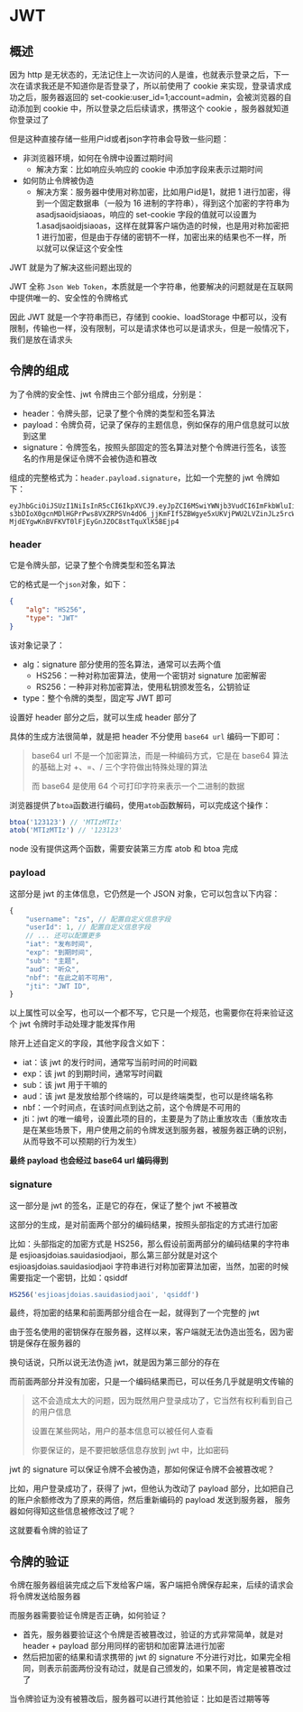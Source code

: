 # JWT

## 概述

因为 http 是无状态的，无法记住上一次访问的人是谁，也就表示登录之后，下一次在请求我还是不知道你是否登录了，所以前使用了 cookie 来实现，登录请求成功之后，服务器返回的 set-cookie:user_id=1;account=admin，会被浏览器的自动添加到 cookie 中，所以登录之后后续请求，携带这个 cookie ，服务器就知道你登录过了

但是这种直接存储一些用户id或者json字符串会导致一些问题：

- 非浏览器环境，如何在令牌中设置过期时间
  - 解决方案：比如响应头响应的 cookie 中添加字段来表示过期时间
- 如何防止令牌被伪造
  - 解决方案：服务器中使用对称加密，比如用户id是1，就把 1 进行加密，得到一个固定数据串（一般为 16 进制的字符串），得到这个加密的字符串为 asadjsaoidjsiaoas，响应的 set-cookie 字段的值就可以设置为 1.asadjsaoidjsiaoas，这样在就算客户端伪造的时候，也是用对称加密把 1 进行加密，但是由于存储的密钥不一样，加密出来的结果也不一样，所以就可以保证这个安全性

JWT 就是为了解决这些问题出现的

JWT 全称 `Json Web Token`，本质就是一个字符串，他要解决的问题就是在互联网中提供唯一的、安全性的令牌格式

因此 JWT 就是一个字符串而已，存储到 cookie、loadStorage 中都可以，没有限制，传输也一样，没有限制，可以是请求体也可以是请求头，但是一般情况下，我们是放在请求头

## 令牌的组成

为了令牌的安全性、jwt 令牌由三个部分组成，分别是：

- header：令牌头部，记录了整个令牌的类型和签名算法
- payload：令牌负荷，记录了保存的主题信息，例如保存的用户信息就可以放到这里
- signature：令牌签名，按照头部固定的签名算法对整个令牌进行签名，该签名的作用是保证令牌不会被伪造和篡改

组成的完整格式为：`header.payload.signature`，比如一个完整的 jwt 令牌如下：

~~~
eyJhbGciOiJSUzI1NiIsInR5cCI6IkpXVCJ9.eyJpZCI6MSwiYWNjb3VudCI6ImFkbWluIiwicGFzc3dvcmQiOiI0Mjk3ZjQ0YjEzOTU1MjM1MjQ1YjI0OTczOTlkN2E5MyIsInJvbGVfaWQiOjEsImlhdCI6MTcxMzE0ODk4OSwiZXhwIjoxNzEzNzUzNzg5fQ.h7raYTNM6oJvGaVfUYtKYoLok92Lj-s3bDIoX0gcnMDlHGPrPws8VXZRPSVn4dO6_jjKmFIf5ZBWgye5xUKVjPWU2LVZinJLz5rcWyhentXAiQQ7AoYNEnqg3ziJWeCv-MjdEYgwKnBVFKVT0lFjEyGnJZOC8stTquXlK5BEjp4
~~~

### header

它是令牌头部，记录了整个令牌类型和签名算法

它的格式是一个`json`对象，如下：

~~~json
{
    "alg": "HS256",
    "type": "JWT"
}
~~~

该对象记录了：

- alg：signature 部分使用的签名算法，通常可以去两个值
  - HS256：一种对称加密算法，使用一个密钥对 signature 加密解密
  - RS256：一种非对称加密算法，使用私钥颁发签名，公钥验证
- type：整个令牌的类型，固定写 JWT 即可

设置好 header 部分之后，就可以生成 header 部分了

具体的生成方法很简单，就是把 header 不分使用 `base64 url` 编码一下即可：

> base64 url 不是一个加密算法，而是一种编码方式，它是在 base64 算法的基础上对 +、=、/ 三个字符做出特殊处理的算法
>
> 而 base64 是使用 64 个可打印字符来表示一个二进制的数据

浏览器提供了`btoa`函数进行编码，使用`atob`函数解码，可以完成这个操作：

~~~js
btoa('123123') // 'MTIzMTIz'
atob('MTIzMTIz') // '123123'
~~~

node 没有提供这两个函数，需要安装第三方库 atob 和 btoa 完成

### payload

这部分是 jwt 的主体信息，它仍然是一个 JSON 对象，它可以包含以下内容：

~~~js
{
    "username": "zs", // 配置自定义信息字段
    "userId": 1, // 配置自定义信息字段
    // ... 还可以配置更多
    "iat": "发布时间",
    "exp": "到期时间",
    "sub": "主题",
    "aud": "听众",
    "nbf": "在此之前不可用",
    "jti": "JWT ID",
}
~~~

以上属性可以全写，也可以一个都不写，它只是一个规范，也需要你在将来验证这个 jwt 令牌时手动处理才能发挥作用

除开上述自定义的字段，其他字段含义如下：

- iat：该 jwt 的发行时间，通常写当前时间的时间戳
- exp：该 jwt 的到期时间，通常写时间戳
- sub：该 jwt 用于干嘛的
- aud：该 jwt 是发放给那个终端的，可以是终端类型，也可以是终端名称
- nbf：一个时间点，在该时间点到达之前，这个令牌是不可用的
- jti：jwt 的唯一编号，设置此项的目的，主要是为了防止重放攻击（重放攻击是在某些场景下，用户使用之前的令牌发送到服务器，被服务器正确的识别，从而导致不可以预期的行为发生）

**最终 payload 也会经过 base64 url 编码得到**

### signature

这一部分是 jwt 的签名，正是它的存在，保证了整个 jwt 不被篡改

这部分的生成，是对前面两个部分的编码结果，按照头部指定的方式进行加密

比如：头部指定的加密方式是 HS256，那么假设前面两部分的编码结果的字符串是 esjioasjdoias.sauidasiodjaoi，那么第三部分就是对这个 esjioasjdoias.sauidasiodjaoi 字符串进行对称加密算法加密，当然，加密的时候需要指定一个密钥，比如：qsiddf

~~~js
HS256('esjioasjdoias.sauidasiodjaoi', 'qsiddf')
~~~

最终，将加密的结果和前面两部分组合在一起，就得到了一个完整的 jwt

由于签名使用的密钥保存在服务器，这样以来，客户端就无法伪造出签名，因为密钥是保存在服务器的

换句话说，只所以说无法伪造 jwt，就是因为第三部分的存在

而前面两部分并没有加密，只是一个编码结果而已，可以任务几乎就是明文传输的

> 这不会造成太大的问题，因为既然用户登录成功了，它当然有权利看到自己的用户信息
>
> 设置在某些网站，用户的基本信息可以被任何人查看
>
> 你要保证的，是不要把敏感信息存放到 jwt 中，比如密码

jwt 的 signature 可以保证令牌不会被伪造，那如何保证令牌不会被篡改呢？

比如，用户登录成功了，获得了 jwt，但他认为改动了 payload 部分，比如把自己的账户余额修改为了原来的两倍，然后重新编码的 payload 发送到服务器， 服务器如何得知这些信息被修改过了呢？

这就要看令牌的验证了

## 令牌的验证

令牌在服务器组装完成之后下发给客户端，客户端把令牌保存起来，后续的请求会将令牌发送给服务器

而服务器需要验证令牌是否正确，如何验证？

- 首先，服务器要验证这个令牌是否被篡改过，验证的方式非常简单，就是对 header + payload 部分用同样的密钥和加密算法进行加密
- 然后把加密的结果和请求携带的 jwt 的 signature 不分进行对比，如果完全相同，则表示前面两份没有动过，就是自己颁发的，如果不同，肯定是被篡改过了

当令牌验证为没有被篡改后，服务器可以进行其他验证：比如是否过期等等

